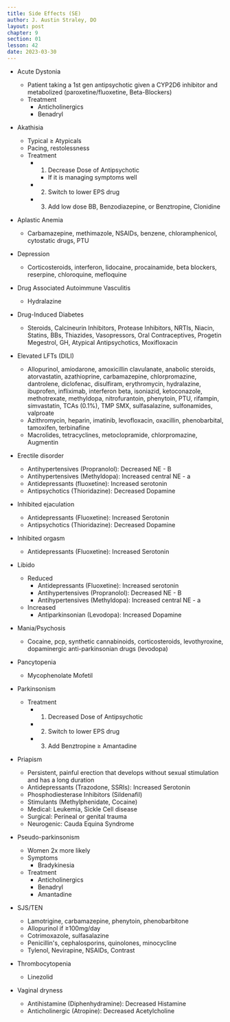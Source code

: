 ```yaml
---
title: Side Effects (SE)
author: J. Austin Straley, DO
layout: post
chapter: 9
section: 01
lesson: 42
date: 2023-03-30
---
```


- Acute Dystonia
  - Patient taking a 1st gen antipsychotic given a CYP2D6 inhibitor and metabolized (paroxetine/fluoxetine, Beta-Blockers)
  - Treatment
    - Anticholinergics
    - Benadryl
- Akathisia
  - Typical ≥ Atypicals
  - Pacing, restolessness
  - Treatment
    - 1) Decrease Dose of Antipsychotic
      - If it is managing symptoms well
    - 2) Switch to lower EPS drug
    - 3) Add low dose BB, Benzodiazepine, or Benztropine, Clonidine
- Aplastic Anemia
  - Carbamazepine, methimazole, NSAIDs, benzene, chloramphenicol, cytostatic drugs, PTU
- Depression
  - Corticosteroids, interferon, lidocaine, procainamide, beta blockers, reserpine, chloroquine, mefloquine
- Drug Associated Autoimmune Vasculitis
  - Hydralazine
- Drug-Induced Diabetes
  - Steroids, Calcineurin Inhibitors, Protease Inhibitors, NRTIs, Niacin, Statins, BBs, Thiazides, Vasopressors, Oral Contraceptives, Progetin Megestrol, GH, Atypical Antipsychotics, Moxifloxacin
- Elevated LFTs (DILI)
  - Allopurinol, amiodarone, amoxicillin clavulanate, anabolic steroids, atorvastatin, azathioprine, carbamazepine, chlorpromazine, dantrolene, diclofenac, disulfiram, erythromycin, hydralazine, ibuprofen, infliximab, interferon beta, isoniazid, ketoconazole, methotrexate, methyldopa, nitrofurantoin, phenytoin, PTU, rifampin, simvastatin, TCAs (0.1%), TMP SMX, sulfasalazine, sulfonamides, valproate
  - Azithromycin, heparin, imatinib, levofloxacin, oxacillin, phenobarbital, tamoxifen, terbinafine
  - Macrolides, tetracyclines, metoclopramide, chlorpromazine, Augmentin
- Erectile disorder
  - Antihypertensives (Propranolol): Decreased NE - B
  - Antihypertensives (Methyldopa): Increased central NE - a
  - Antidepressants (fluoxetine): Increased serotonin
  - Antipsychotics (Thioridazine): Decreased Dopamine
- Inhibited ejaculation
  - Antidepressants (Fluoxetine): Increased Serotonin
  - Antipsychotics (Thioridazine): Decreased Dopamine
- Inhibited orgasm
  - Antidepressants (Fluoxetine): Increased Serotonin
- Libido
  - Reduced
    - Antidepressants (Fluoxetine): Increased serotonin
    - Antihypertensives (Propranolol): Decreased NE - B
    - Antihypertensives (Methyldopa): Increased central NE - a
  - Increased
    - Antiparkinsonian (Levodopa): Increased Dopamine
- Mania/Psychosis
  - Cocaine, pcp, synthetic cannabinoids, corticosteroids, levothyroxine, dopaminergic anti-parkinsonian drugs (levodopa)
- Pancytopenia
  - Mycophenolate Mofetil
- Parkinsonism
  - Treatment
    - 1) Decreased Dose of Antipsychotic
    - 2) Switch to lower EPS drug
    - 3) Add Benztropine ≥ Amantadine
- Priapism

    - Persistent, painful erection that develops without sexual stimulation and has a long duration
  - Antidepressants (Trazodone, SSRIs): Increased Serotonin
  - Phosphodiesterase Inhibitors (Sildenafil)
  - Stimulants (Methylphenidate, Cocaine)
  - Medical: Leukemia, Sickle Cell disease
  - Surgical: Perineal or genital trauma
  - Neurogenic: Cauda Equina Syndrome
- Pseudo-parkinsonism
  - Women 2x more likely
  - Symptoms
    - Bradykinesia
  - Treatment
    - Anticholinergics
    - Benadryl
    - Amantadine
- SJS/TEN
  - Lamotrigine, carbamazepine, phenytoin, phenobarbitone
  - Allopurinol if ≥100mg/day
  - Cotrimoxazole, sulfasalazine
  - Penicillin's, cephalosporins, quinolones, minocycline
  - Tylenol, Nevirapine, NSAIDs, Contrast
- Thrombocytopenia
  - Linezolid
- Vaginal dryness
  - Antihistamine (Diphenhydramine): Decreased Histamine
  - Anticholinergic (Atropine): Decreased Acetylcholine